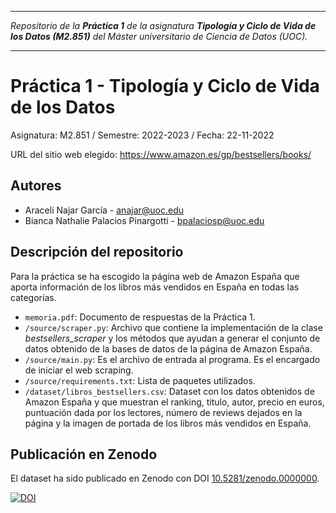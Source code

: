 ***

_Repositorio de la **Práctica 1** de la asignatura **Tipología y Ciclo de Vida de los Datos (M2.851)** del Máster universitario de Ciencia de Datos (UOC)._

***

# Práctica 1 - Tipología y Ciclo de Vida de los Datos

Asignatura: M2.851 / Semestre: 2022-2023 / Fecha: 22-11-2022

URL del sitio web elegido: https://www.amazon.es/gp/bestsellers/books/

## Autores
  * Araceli Najar García - [anajar@uoc.edu](anajar@uoc.edu)
  * Bianca Nathalie Palacios Pinargotti - [bpalaciosp@uoc.edu](bpalaciosp@uoc.edu)

## Descripción del repositorio
Para la práctica se ha escogido la página web de Amazon España que aporta información de los libros más vendidos en España en todas las categorías.

  * `memoria.pdf`: Documento de respuestas de la Práctica 1.
  * `/source/scraper.py`: Archivo que contiene la implementación de la clase *bestsellers_scraper* y los métodos que ayudan a generar el conjunto de datos obtenido de la bases de datos de la página de Amazon España.
  * `/source/main.py`: Es el archivo de entrada al programa. Es el encargado de iniciar el web scraping.
  * `/source/requirements.txt`: Lista de paquetes utilizados.
  * `/dataset/libros_bestsellers.csv`: Dataset con los datos obtenidos de Amazon España y que muestran el ranking, titulo, autor, precio en euros, puntuación dada por los lectores, número de reviews dejados en la página y la imagen de portada de los libros más vendidos en España.

## Publicación en Zenodo
El dataset ha sido publicado en Zenodo con DOI [10.5281/zenodo.0000000](https://doi.org/10.5281/zenodo.0000000).

[![DOI](https://zenodo.org/badge/DOI/10.5281/zenodo.0000000.svg)](https://doi.org/10.5281/zenodo.0000000)


